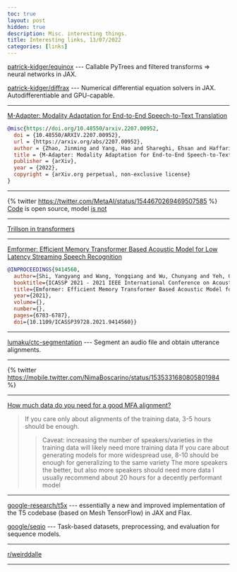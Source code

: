 ```yaml
---
toc: true
layout: post
hidden: true
description: Misc. interesting things.
title: Interesting links, 13/07/2022
categories: [links]
---
```


[patrick-kidger/equinox](https://github.com/patrick-kidger/equinox) --- Callable PyTrees and filtered transforms => neural networks in JAX.

[patrick-kidger/diffrax](https://github.com/patrick-kidger/diffrax) --- Numerical differential equation solvers in JAX. Autodifferentiable and GPU-capable.

---

[M-Adapter: Modality Adaptation for End-to-End Speech-to-Text Translation](https://arxiv.org/abs/2207.00952)

```bibtex
@misc{https://doi.org/10.48550/arxiv.2207.00952,
  doi = {10.48550/ARXIV.2207.00952},
  url = {https://arxiv.org/abs/2207.00952},
  author = {Zhao, Jinming and Yang, Hao and Shareghi, Ehsan and Haffari, Gholamreza},
  title = {M-Adapter: Modality Adaptation for End-to-End Speech-to-Text Translation},
  publisher = {arXiv},
  year = {2022},
  copyright = {arXiv.org perpetual, non-exclusive license}
}
```

---

{% twitter https://twitter.com/MetaAI/status/1544670269469507585 %}
[Code](https://github.com/facebookresearch/fairseq/tree/nllb) is open source, model [is not](https://github.com/facebookresearch/fairseq/blob/nllb/LICENSE.model.md)

---

[Trillson in transformers](https://github.com/huggingface/transformers/pull/17387)

---

[Emformer: Efficient Memory Transformer Based Acoustic Model for Low Latency Streaming Speech Recognition](https://ieeexplore.ieee.org/document/9414560)

```bibtex
@INPROCEEDINGS{9414560,
  author={Shi, Yangyang and Wang, Yongqiang and Wu, Chunyang and Yeh, Ching-Feng and Chan, Julian and Zhang, Frank and Le, Duc and Seltzer, Mike},
  booktitle={ICASSP 2021 - 2021 IEEE International Conference on Acoustics, Speech and Signal Processing (ICASSP)}, 
  title={Emformer: Efficient Memory Transformer Based Acoustic Model for Low Latency Streaming Speech Recognition}, 
  year={2021},
  volume={},
  number={},
  pages={6783-6787},
  doi={10.1109/ICASSP39728.2021.9414560}}
```

---

[lumaku/ctc-segmentation](https://github.com/lumaku/ctc-segmentation) --- Segment an audio file and obtain utterance alignments.

---

{% twitter https://mobile.twitter.com/NimaBoscarino/status/1535331680805801984 %}

---

[How much data do you need for a good MFA alignment?](https://memcauliffe.com/how-much-data-do-you-need-for-a-good-mfa-alignment.html)

> If you care only about alignments of the training data, 3-5 hours should be enough.
> > Caveat: increasing the number of speakers/varieties in the training data will likely need more training data
> > If you care about generating models for more widespread use, 8-10 should be enough for generalizing to the same variety
> The more speakers the better, but also more speakers should need more data
> > I usually recommend about 20 hours for a decently performant model

---

[google-research/t5x](https://github.com/google-research/t5x) --- essentially a new and improved implementation of the T5 codebase (based on Mesh TensorFlow) in JAX and Flax.

[google/seqio](https://github.com/google/seqio) --- Task-based datasets, preprocessing, and evaluation for sequence models.

---

[r/weirddalle](https://www.reddit.com/r/weirddalle/)

---


